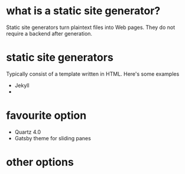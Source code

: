 # what is a static site generator? 

Static site generators turn plaintext files into Web pages. They do not require a backend after generation. 

# static site generators
Typically consist of a template written in HTML. Here's some examples
- Jekyll
- 

# favourite option
- Quartz 4.0 
- Gatsby theme for sliding panes



# other options